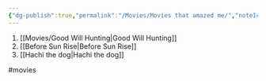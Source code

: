 ```yaml
---
{"dg-publish":true,"permalink":"/Movies/Movies that amazed me/","noteIcon":"2","created":"2023-05-16T21:34:21.000+05:30","updated":"2023-12-08T13:08:28.094+05:30"}
---
```



1. [[Movies/Good Will Hunting\|Good Will Hunting]]
2. [[Before Sun Rise\|Before Sun Rise]]
3. [[Hachi the dog\|Hachi the dog]]

#movies 